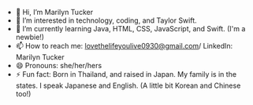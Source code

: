 - 👋 Hi, I’m Marilyn Tucker
- 👀 I’m interested in technology, coding, and Taylor Swift.
- 🌱 I’m currently learning Java, HTML, CSS, JavaScript, and Swift. (I'm a newbie!)
- 📫 How to reach me: lovethelifeyoulive0930@gmail.com/ LinkedIn: Marilyn Tucker
- 😄 Pronouns: she/her/hers
- ⚡ Fun fact: Born in Thailand, and raised in Japan. My family is in the states. I speak Japanese and English. (A little bit Korean and Chinese too!)

<!---
marilyn0930xoxo/marilyn0930xoxo is a ✨ special ✨ repository because its `README.md` (this file) appears on your GitHub profile.
You can click the Preview link to take a look at your changes.
--->
